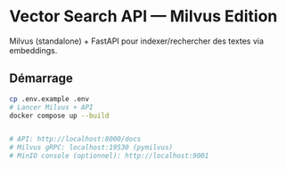 # Vector Search API — Milvus Edition


Milvus (standalone) + FastAPI pour indexer/rechercher des textes via embeddings.


## Démarrage


```bash
cp .env.example .env
# Lancer Milvus + API
docker compose up --build


# API: http://localhost:8000/docs
# Milvus gRPC: localhost:19530 (pymilvus)
# MinIO console (optionnel): http://localhost:9001
